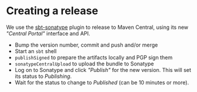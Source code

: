 # Creating a release

We use the [sbt-sonatype](https://github.com/xerial/sbt-sonatype) plugin to release to Maven Central, using its new _"Central Portal"_ interface and API.

- Bump the version number, commit and push and/or merge
- Start an `sbt` shell
- `publishSigned` to prepare the artifacts locally and PGP sign them
- `sonatypeCentralUpload` to upload the bundle to Sonatype
- Log on to Sonatype and click _"Publish"_ for the new version. This will set its status to _Publishing_.
- Wait for the status to change to _Published_ (can be 10 minutes or more).
